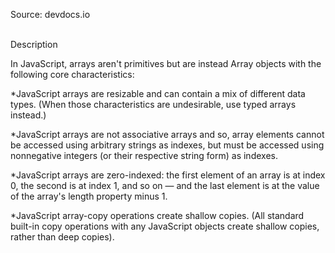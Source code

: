 Source: devdocs.io
<br><br>

Description

In JavaScript, arrays aren't primitives but are instead Array objects with the following core characteristics:

  *JavaScript arrays are resizable and can contain a mix of different data types. (When those characteristics are undesirable, use typed arrays instead.)

  *JavaScript arrays are not associative arrays and so, array elements cannot be accessed using arbitrary strings as indexes, but must be accessed using nonnegative integers (or their respective string form) as indexes.

  *JavaScript arrays are zero-indexed: the first element of an array is at index 0, the second is at index 1, and so on — and the last element is at the value of the array's length property minus 1.

  *JavaScript array-copy operations create shallow copies. (All standard built-in copy operations with any JavaScript objects create shallow copies, rather than deep copies).

